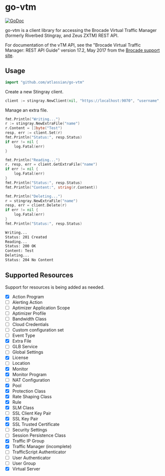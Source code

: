 # go-vtm

[![GoDoc](https://godoc.org/github.com/atlassian/go-stingray?status.svg)](https://godoc.org/github.com/whitepages/go-stingray)

go-vtm is a client library for accessing the Brocade Virtual Traffic Manager 
(formerly Riverbed Stingray, and Zeus ZXTM) REST API.

For documentation of the vTM API, see the "Brocade Virtual Traffic Manager: REST API Guide" version 17.2, May 2017 from the
[Brocade support site](http://community.brocade.com/t5/vADC-Docs/Brocade-Virtual-Application-Delivery-Controller-vADC-Product/ta-p/73714).

## Usage

```go
import "github.com/atlassian/go-vtm"
```

Create a new Stingray client.

```go
client := stingray.NewClient(nil, "https://localhost:9070", "username", "password")
```

Manage an extra file.

```go
fmt.Println("Writing...")
r := stingray.NewExtraFile("name")
r.Content = []byte("Test")
resp, err := client.Set(r)
fmt.Println("Status:", resp.Status)
if err != nil {
	log.Fatal(err)
}

fmt.Println("Reading...")
r, resp, err = client.GetExtraFile("name")
if err != nil {
	log.Fatal(err)
}
fmt.Println("Status:", resp.Status)
fmt.Println("Content:", string(r.Content))

fmt.Println("Deleting...")
r = stingray.NewExtraFile("name")
resp, err = client.Delete(r)
if err != nil {
	log.Fatal(err)
}
fmt.Println("Status:", resp.Status)
```

```sh
Writing...
Status: 201 Created
Reading...
Status: 200 OK
Content: Test
Deleting...
Status: 204 No Content
```

## Supported Resources

Support for resources is being added as needed.

- [x] Action Program
- [ ] Alerting Action
- [ ] Aptimizer Application Scope
- [ ] Aptimizer Profile
- [ ] Bandwidth Class
- [ ] Cloud Credentials
- [ ] Custom configuration set
- [ ] Event Type
- [x] Extra File
- [ ] GLB Service
- [ ] Global Settings
- [x] License
- [ ] Location
- [x] Monitor
- [x] Monitor Program
- [ ] NAT Configuration
- [x] Pool
- [x] Protection Class
- [x] Rate Shaping Class
- [x] Rule
- [x] SLM Class
- [ ] SSL Client Key Pair
- [x] SSL Key Pair
- [x] SSL Trusted Certificate
- [ ] Security Settings
- [ ] Session Persistence Class
- [x] Traffic IP Group
- [x] Traffic Manager (incomplete)
- [ ] TrafficScript Authenticator
- [ ] User Authenticator
- [ ] User Group
- [x] Virtual Server
